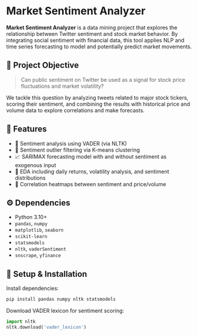 # Market Sentiment Analyzer

**Market Sentiment Analyzer** is a data mining project that explores the relationship between Twitter sentiment and stock market behavior. By integrating social sentiment with financial data, this tool applies NLP and time series forecasting to model and potentially predict market movements.

## 📌 Project Objective

> Can public sentiment on Twitter be used as a signal for stock price fluctuations and market volatility?

We tackle this question by analyzing tweets related to major stock tickers, scoring their sentiment, and combining the results with historical price and volume data to explore correlations and make forecasts.

## 🧰 Features

- 🧠 Sentiment analysis using VADER (via NLTK)
- 🧼 Sentiment outlier filtering via K-means clustering
- 📈 SARIMAX forecasting model with and without sentiment as exogenous input
- 🔁 EDA including daily returns, volatility analysis, and sentiment distributions
- 🔗 Correlation heatmaps between sentiment and price/volume

## ⚙️ Dependencies

- Python 3.10+
- `pandas`, `numpy`
- `matplotlib`, `seaborn`
- `scikit-learn`
- `statsmodels`
- `nltk`, `vaderSentiment`
- `snscrape`, `yfinance`

## 🔧 Setup & Installation

Install dependencies:
```bash
pip install pandas numpy nltk statsmodels
```

Download VADER lexicon for sentiment scoring:
```python
import nltk
nltk.download('vader_lexicon')
```

